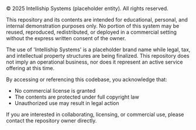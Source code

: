 © 2025 Intelliship Systems (placeholder entity). All rights reserved.

This repository and its contents are intended for educational, personal, and internal demonstration purposes only.
No portion of this system may be reused, reproduced, redistributed, or deployed in a commercial setting without
the express written consent of the owner.

The use of 'Intelliship Systems' is a placeholder brand name while legal, tax, and intellectual property structures
are being finalized. This repository does not imply an operational business, nor does it represent an active service
offering at this time.

By accessing or referencing this codebase, you acknowledge that:
- No commercial license is granted
- The contents are protected under full copyright law
- Unauthorized use may result in legal action

If you are interested in collaborating, licensing, or commercial use, please contact the repository owner directly.
